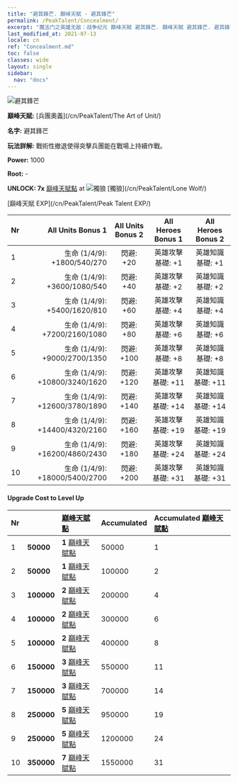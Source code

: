 ```yaml
---
title: "避其鋒芒. 巔峰天賦 - 避其鋒芒"
permalink: /PeakTalent/Concealment/
excerpt: "魔法门之英雄无敌：战争纪元 巔峰天賦 避其鋒芒. 巔峰天賦 避其鋒芒. 避其鋒芒"
last_modified_at: 2021-07-13
locale: cn
ref: "Concealment.md"
toc: false
classes: wide
layout: single
sidebar:
  nav: "docs"
---
```


  ![避其鋒芒](/images/pt/talent_2003.png)

  **巔峰天賦:** [兵團奧義](/cn/PeakTalent/The Art of Unit/)

  **名字:** 避其鋒芒

  **玩法詳解:** 戰術性撤退使得突擊兵團能在戰場上持續作戰。

  **Power:** 1000

  **Root:** -

  **UNLOCK: 7x** [巔峰天賦點](/cn/Items/con_934/) at ![獨狼](/images/pt/talent_2001.png) [獨狼](/cn/PeakTalent/Lone Wolf/)

  [巔峰天賦 EXP](/cn/PeakTalent/Peak Talent EXP/)

  | Nr | All Units Bonus 1 | All Units Bonus 2 | All Heroes Bonus 1 | All Heroes Bonus 2 |
  |:---|--------------:|:-------------:|:-------------:|:-------------:|
  | 1 | 生命 (1/4/9): +1800/540/270 | 閃避: +20 | 英雄攻擊基礎: +1 | 英雄知識基礎: +1 |
  | 2 | 生命 (1/4/9): +3600/1080/540 | 閃避: +40 | 英雄攻擊基礎: +2 | 英雄知識基礎: +2 |
  | 3 | 生命 (1/4/9): +5400/1620/810 | 閃避: +60 | 英雄攻擊基礎: +4 | 英雄知識基礎: +4 |
  | 4 | 生命 (1/4/9): +7200/2160/1080 | 閃避: +80 | 英雄攻擊基礎: +6 | 英雄知識基礎: +6 |
  | 5 | 生命 (1/4/9): +9000/2700/1350 | 閃避: +100 | 英雄攻擊基礎: +8 | 英雄知識基礎: +8 |
  | 6 | 生命 (1/4/9): +10800/3240/1620 | 閃避: +120 | 英雄攻擊基礎: +11 | 英雄知識基礎: +11 |
  | 7 | 生命 (1/4/9): +12600/3780/1890 | 閃避: +140 | 英雄攻擊基礎: +14 | 英雄知識基礎: +14 |
  | 8 | 生命 (1/4/9): +14400/4320/2160 | 閃避: +160 | 英雄攻擊基礎: +19 | 英雄知識基礎: +19 |
  | 9 | 生命 (1/4/9): +16200/4860/2430 | 閃避: +180 | 英雄攻擊基礎: +24 | 英雄知識基礎: +24 |
  | 10 | 生命 (1/4/9): +18000/5400/2700 | 閃避: +200 | 英雄攻擊基礎: +31 | 英雄知識基礎: +31 |


#### Upgrade Cost to Level Up

  | Nr | <i class="fas fa-coins"/> | [巔峰天賦點](/cn/Items/con_934/) | Accumulated <i class="fas fa-coins"/> | Accumulated [巔峰天賦點](/cn/Items/con_934/) |
  |:---|:--------------|:-------------|:-------------|:-------------|
  | 1 | **50000** | **1** [巔峰天賦點](/cn/Items/con_934/) | 50000 | 1 |
  | 2 | **50000** | **1** [巔峰天賦點](/cn/Items/con_934/) | 100000 | 2 |
  | 3 | **100000** | **2** [巔峰天賦點](/cn/Items/con_934/) | 200000 | 4 |
  | 4 | **100000** | **2** [巔峰天賦點](/cn/Items/con_934/) | 300000 | 6 |
  | 5 | **100000** | **2** [巔峰天賦點](/cn/Items/con_934/) | 400000 | 8 |
  | 6 | **150000** | **3** [巔峰天賦點](/cn/Items/con_934/) | 550000 | 11 |
  | 7 | **150000** | **3** [巔峰天賦點](/cn/Items/con_934/) | 700000 | 14 |
  | 8 | **250000** | **5** [巔峰天賦點](/cn/Items/con_934/) | 950000 | 19 |
  | 9 | **250000** | **5** [巔峰天賦點](/cn/Items/con_934/) | 1200000 | 24 |
  | 10 | **350000** | **7** [巔峰天賦點](/cn/Items/con_934/) | 1550000 | 31 |
